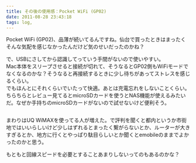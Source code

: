 ```yaml
---
title: その後の使用感：Pocket WiFi (GP02)
date: 2011-08-28 23:43:18
tags: log,
---
```


Pocket WiFi (GP02)、品薄が続いてるんですね。仙台で買ったときはまったくそんな気配を感じなかったんだけど気のせいだったのかね？

で、USBにさしてから認識してっていう手間がないので使いやすい。<br>
Mac本体をスリープさせると接続が切れて、そうなるとGP02側もWiFiモードでなくなるのかな？そうなると再接続するときに少し待ちがあってストレスを感じるくらい。<br>
でもほんとにそれくらいでいたって快適。あとは充電忘れをしないことくらい。<br>
ちらちらとレビュー見てるとmicroSDカードを使うとNAS機能が使えるみたいだ。なぜか手持ちのmicroSDカードがないので試せないけど便利そう。

<img src="http://farm7.static.flickr.com/6073/6091060314_3dbc0003cf.jpg" alt="" />

まわりはUQ WiMAXを使ってる人が増えた。で評判を聞くと都内というか市街地ではいいらしいけど少しはずれるとまったく繋がらないとか、ルーターが大きすぎるとか、地方に行くとやっぱり駄目らしいとか聞くとemobileのままでよかったのかと思う。

もともと回線スピードを必要とすることあまりしないってのもあるのかな？
